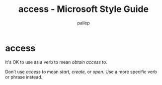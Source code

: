 ﻿---
title: access - Microsoft Style Guide
author: pallep
ms.author: pallep
ms.date: 1/19/2018
ms.topic: article
ms.prod: non-product-specific
---

# access

It's OK to use as a verb to mean *obtain access to*. 

Don’t use *access* to mean *start, create,* or *open.* Use a more specific verb or phrase instead.
